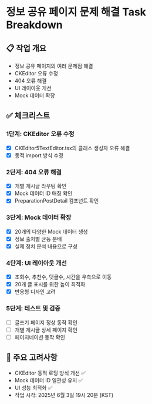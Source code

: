 # 정보 공유 페이지 문제 해결 Task Breakdown

## 📋 작업 개요
- 정보 공유 페이지의 여러 문제점 해결
- CKEditor 오류 수정
- 404 오류 해결
- UI 레이아웃 개선
- Mock 데이터 확장

## ✅ 체크리스트

### 1단계: CKEditor 오류 수정
- [x] CKEditor5TextEditor.tsx의 클래스 생성자 오류 해결
- [x] 동적 import 방식 수정

### 2단계: 404 오류 해결
- [x] 개별 게시글 라우팅 확인
- [x] Mock 데이터 ID 매칭 확인
- [x] PreparationPostDetail 컴포넌트 확인

### 3단계: Mock 데이터 확장
- [x] 20개의 다양한 Mock 데이터 생성
- [x] 정보 출처별 균등 분배
- [x] 실제 정치 분석 내용으로 구성

### 4단계: UI 레이아웃 개선
- [x] 조회수, 추천수, 댓글수, 시간을 우측으로 이동
- [x] 20개 글 표시를 위한 높이 최적화
- [x] 반응형 디자인 고려

### 5단계: 테스트 및 검증
- [ ] 글쓰기 페이지 정상 동작 확인
- [ ] 개별 게시글 상세 페이지 확인
- [ ] 페이지네이션 동작 확인

## 📝 주요 고려사항
- CKEditor 동적 로딩 방식 개선 ✅
- Mock 데이터 ID 일관성 유지 ✅
- UI 성능 최적화 ✅
- 작업 시각: 2025년 6월 3일 19시 20분 (KST) 